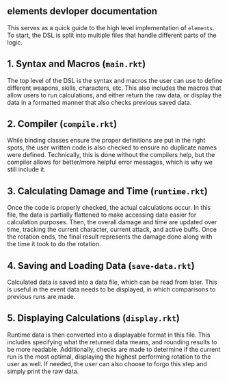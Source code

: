 ## elements devloper documentation
This serves as a quick guide to the high level implementation of `elements`. To start,
the DSL is split into multiple files that handle different parts of the logic. 

## 1. Syntax and Macros (`main.rkt`)
The top level of the DSL is the syntax and macros the user can use to define different weapons, skills, characters, etc.
This also includes the macros that allow users to run calculations, and either return the raw data, or display the data
in a formatted manner that also checks previous saved data.

## 2. Compiler (`compile.rkt`)
While binding classes ensure the proper definitions are put in the right spots, the user written code is also checked
to ensure no duplicate names were defined. Technically, this is done without the compilers help, but the compiler allows
for better/more helpful error messages, which is why we still include it.

## 3. Calculating Damage and Time (`runtime.rkt`)
Once the code is properly checked, the actual calculations occur.
In this file, the data is partially flattened to make accessing data easier for calculation purposes.
Then, the overall damage and time are updated over time, tracking the current character, current attack, and active buffs.
Once the rotation ends, the final result represents the damage done along with the time it took to do the rotation. 

## 4. Saving and Loading Data (`save-data.rkt`)
Calculated data is saved into a data file, which can be read from later. This is useful in the event data needs to be displayed,
in which comparisons to previous runs are made. 

## 5. Displaying Calculations (`display.rkt`)
Runtime data is then converted into a displayable format in this file. This includes specifying what the returned data means,
and rounding results to be more readable. Additionally, checks are made to determine if the current run is the most optimal, displaying
the highest performing rotation to the user as well. If needed, the user can also choose to forgo this step and simply print the raw data.



